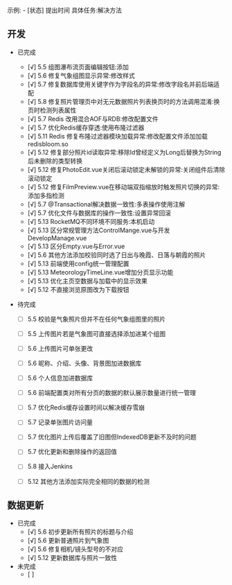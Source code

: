 示例:  - [状态] 提出时间 具体任务:解决方法
## 开发
  - 已完成
    - [√] 5.5 组图瀑布流页面编辑按钮:添加
    - [√] 5.6 修复气象组图显示异常:修改样式
    - [√] 5.7 修复数据库使用关键字作为字段名的异常:修改字段名并前后端适配
    - [√] 5.8 修复照片管理页中对无元数据照片列表换页时的方法调用混淆:换页时检测列表属性
    - [√] 5.7 Redis 改用混合AOF与RDB:修改配置文件
    - [√] 5.7 优化Redis缓存穿透:使用布隆过滤器
    - [√] 5.11 Redis 修复布隆过滤器模块加载异常:修改配置文件添加加载redisbloom.so
    - [√] 5.12 修复部分照片id读取异常:移除Id曾经定义为Long后替换为String后未删除的类型转换 
    - [√] 5.12 修复PhotoEdit.vue关闭后滚动锁定未解锁的异常:关闭组件后清除滚动锁定 
    - [√] 5.12 修复FilmPreview.vue在移动端双指缩放时触发照片切换的异常:添加多指检测
    - [√] 5.7 @Transactional解决数据一致性:多表操作使用注解
    - [√] 5.7 优化文件与数据库的操作一致性:设置异常回滚
    - [√] 5.13 RocketMQ不同环境不同服务:本机启动
    - [√] 5.13 区分常规管理方法ControlMange.vue与开发DevelopManage.vue
    - [√] 5.13 区分Empty.vue与Error.vue
    - [√] 5.6 其他方法添加校验同时选了日出与晚霞、日落与朝霞的照片  
    - [√] 5.13 前端使用config统一管理配置
    - [√] 5.13 MeteorologyTimeLine.vue增加分页显示功能
    - [√] 5.13 优化主页空数据与加载中的显示效果
    - [√] 5.12 不直接浏览原图改为下载按钮
    
  - 待完成
    - [ ] 5.5 校验是气象照片但并不在任何气象组图里的照片
    - [ ] 5.5 上传图片若是气象图可直接选择添加进某个组图
    - [ ] 5.6 上传图片可单张更改
    - [ ] 5.6 昵称、介绍、头像、背景图加进数据库
    - [ ] 5.6 个人信息加进数据库
    - [ ] 5.6 前端配置类对所有分页的数据的默认展示数量进行统一管理
    - [ ] 5.7 优化Redis缓存设置时间以解决缓存雪崩
    - [ ] 5.7 记录单张图片访问量
    - [ ] 5.7 优化图片上传后覆盖了旧图但IndexedDB更新不及时的问题
    - [ ] 5.7 优化更新和删除操作的返回值
    - [ ] 5.8 接入Jenkins
    - [ ] 5.12 其他方法添加实际完全相同的数据的检测
 
 


## 数据更新
  - 已完成
    - [√] 5.6 初步更新所有照片的标题与介绍
    - [√] 5.6 更新普通照片到气象图
    - [√] 5.6 修复相机/镜头型号的不对应  
    - [√] 5.12 更新数据库与照片一致性
  - 未完成  
    - [ ] 

